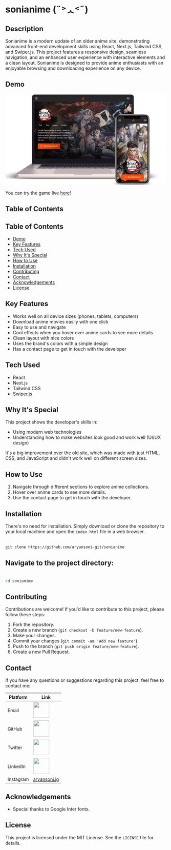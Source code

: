 # sonianime (˶˃ᆺ˂˶)

## Description

Sonianime is a modern update of an older anime site, demonstrating advanced front-end development skills using React, Next.js, Tailwind CSS, and Swiper.js. This project features a responsive design, seamless navigation, and an enhanced user experience with interactive elements and a clean layout. Sonianime is designed to provide anime enthusiasts with an enjoyable browsing and downloading experience on any device.

## Demo

![cover](/public/soni-anime-cover.png)

You can try the game live [here](https://aryansoni-git.github.io/sonianime/)!

## Table of Contents

## Table of Contents
- [Demo](#demo)
- [Key Features](#key-features)
- [Tech Used](#tech-used)
- [Why It's Special](#why-its-special)
- [How to Use](#how-to-use)
- [Installation](#installation)
- [Contributing](#contributing)
- [Contact](#contact)
- [Acknowledgements](#acknowledgements)
- [License](#license)

## Key Features

- Works well on all device sizes (phones, tablets, computers)
- Download anime movies easily with one click
- Easy to use and navigate
- Cool effects when you hover over anime cards to see more details
- Clean layout with nice colors
- Uses the brand's colors with a simple design
- Has a contact page to get in touch with the developer

## Tech Used

- React
- Next.js
- Tailwind CSS
- Swiper.js

## Why It's Special

This project shows the developer's skills in:

- Using modern web technologies
- Understanding how to make websites look good and work well (UI/UX design)

It's a big improvement over the old site, which was made with just HTML, CSS, and JavaScript and didn't work well on different screen sizes.

## How to Use
1. Navigate through different sections to explore anime collections.
2. Hover over anime cards to see more details.
3. Use the contact page to get in touch with the developer.

## Installation

There's no need for installation. Simply download or clone the repository to your local machine and open the `index.html` file in a web browser.

```bash

git clone https://github.com/aryansoni-git/sonianime

```
## Navigate to the project directory:

```bash

cd sonianime

```

## Contributing

Contributions are welcome! If you'd like to contribute to this project, please follow these steps:

1. Fork the repository.
2. Create a new branch (`git checkout -b feature/new-feature`).
3. Make your changes.
4. Commit your changes (`git commit -am 'Add new feature'`).
5. Push to the branch (`git push origin feature/new-feature`).
6. Create a new Pull Request.

## Contact

If you have any questions or suggestions regarding this project, feel free to contact me:

| Platform | Link |
| --- | --- |
| Email | [<img src="https://cdn.jsdelivr.net/gh/devicons/devicon@latest/icons/google/google-original.svg" width="50" height="50">](mailto:aryansoni.work@gmail.com) |
| GitHub | [<img src="https://cdn.jsdelivr.net/gh/devicons/devicon@latest/icons/github/github-original.svg" width="50" height="50">](https://github.com/aryansoni-git) |
| Twitter | [<img src="https://cdn.jsdelivr.net/gh/devicons/devicon@latest/icons/twitter/twitter-original.svg" width="50" height="50">](https://twitter.com/aryansoni_x) |
| LinkedIn | [<img src="https://cdn.jsdelivr.net/gh/devicons/devicon@latest/icons/linkedin/linkedin-original.svg" width="50" height="50">](https://www.linkedin.com/in/aryansoni-work) |
| Instagram | [aryansoni.ig](https://www.instagram.com/aryansoni.ig/) |

## Acknowledgements
- Special thanks to Google Inter fonts.

## License

This project is licensed under the MIT License. See the `LICENSE` file for details.
